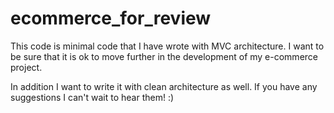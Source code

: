 # ecommerce_for_review

This code is minimal code that I have wrote with MVC architecture.
I want to be sure that it is ok to move further in the development of my e-commerce project.

In addition I want to write it with clean architecture as well. If you have any suggestions I can't wait to hear them! :)
